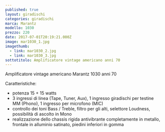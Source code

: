 ```yaml
---
published: true
layout: giradischi
categories: giradischi
marca: Marantz
modello: 1030
prezzo: 220
date: 2017-07-01T20:19:21.000Z
image: mar1030_1.jpg
imagethumb:
  - link: mar1030_2.jpg
  - link: mar1030_3.jpg
sottotitolo: Amplificatore vintage americano anni 70
---
```

Amplificatore vintage americano Marantz 1030 anni 70

Caratteristiche:

- potenza 15 + 15 watts  
- 3 ingressi di linea (Tape, Tuner, Aux), 1 ingresso giradischi per testine MM (Phono), 1 ingresso per microfono (MIC) 
- controllo dei toni Bass / Treble, filtro per gli alti, selettore Loudness, possibilità di ascolto in Mono 
- realizzazione dello chassis rigida antivibrante completamente in metallo, frontale in alluminio satinato, piedini inferiori in gomma
